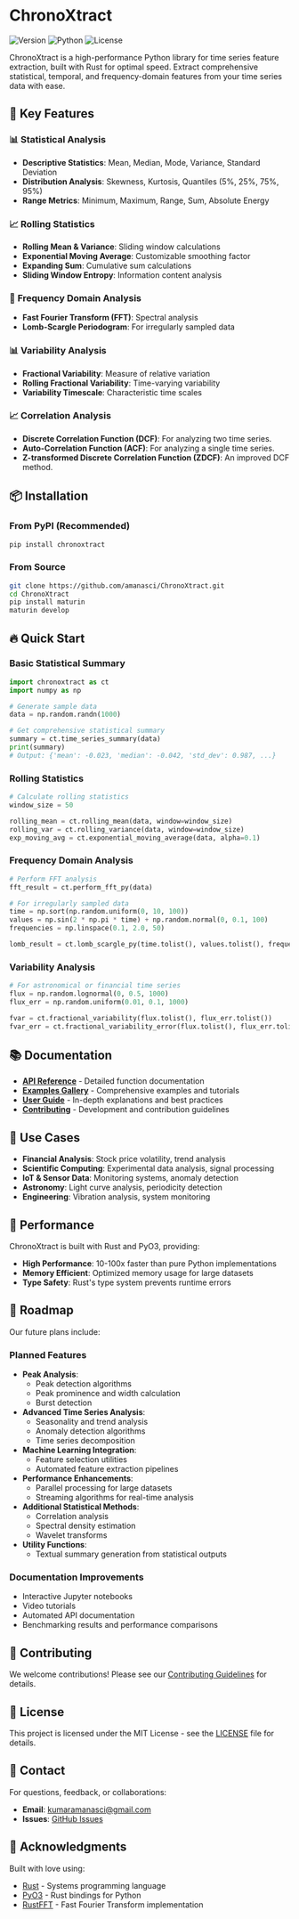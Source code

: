# ChronoXtract

![Version](https://img.shields.io/badge/version-0.0.2-blue.svg)
![Python](https://img.shields.io/badge/python-3.8+-blue.svg)
![License](https://img.shields.io/badge/license-MIT-green.svg)

ChronoXtract is a high-performance Python library for time series feature extraction, built with Rust for optimal speed. Extract comprehensive statistical, temporal, and frequency-domain features from your time series data with ease.

## 🚀 Key Features

### 📊 **Statistical Analysis**
- **Descriptive Statistics**: Mean, Median, Mode, Variance, Standard Deviation
- **Distribution Analysis**: Skewness, Kurtosis, Quantiles (5%, 25%, 75%, 95%)
- **Range Metrics**: Minimum, Maximum, Range, Sum, Absolute Energy

### 📈 **Rolling Statistics**
- **Rolling Mean & Variance**: Sliding window calculations
- **Exponential Moving Average**: Customizable smoothing factor
- **Expanding Sum**: Cumulative sum calculations
- **Sliding Window Entropy**: Information content analysis

### 🌊 **Frequency Domain Analysis**
- **Fast Fourier Transform (FFT)**: Spectral analysis
- **Lomb-Scargle Periodogram**: For irregularly sampled data

### 📊 **Variability Analysis**
- **Fractional Variability**: Measure of relative variation
- **Rolling Fractional Variability**: Time-varying variability
- **Variability Timescale**: Characteristic time scales

### 📈 **Correlation Analysis**
- **Discrete Correlation Function (DCF)**: For analyzing two time series.
- **Auto-Correlation Function (ACF)**: For analyzing a single time series.
- **Z-transformed Discrete Correlation Function (ZDCF)**: An improved DCF method.

## 📦 Installation

### From PyPI (Recommended)
```bash
pip install chronoxtract
```

### From Source
```bash
git clone https://github.com/amanasci/ChronoXtract.git
cd ChronoXtract
pip install maturin
maturin develop
```

## 🔥 Quick Start

### Basic Statistical Summary
```python
import chronoxtract as ct
import numpy as np

# Generate sample data
data = np.random.randn(1000)

# Get comprehensive statistical summary
summary = ct.time_series_summary(data)
print(summary)
# Output: {'mean': -0.023, 'median': -0.042, 'std_dev': 0.987, ...}
```

### Rolling Statistics
```python
# Calculate rolling statistics
window_size = 50

rolling_mean = ct.rolling_mean(data, window=window_size)
rolling_var = ct.rolling_variance(data, window=window_size)
exp_moving_avg = ct.exponential_moving_average(data, alpha=0.1)
```

### Frequency Domain Analysis
```python
# Perform FFT analysis
fft_result = ct.perform_fft_py(data)

# For irregularly sampled data
time = np.sort(np.random.uniform(0, 10, 100))
values = np.sin(2 * np.pi * time) + np.random.normal(0, 0.1, 100)
frequencies = np.linspace(0.1, 2.0, 50)

lomb_result = ct.lomb_scargle_py(time.tolist(), values.tolist(), frequencies.tolist())
```

### Variability Analysis
```python
# For astronomical or financial time series
flux = np.random.lognormal(0, 0.5, 1000)
flux_err = np.random.uniform(0.01, 0.1, 1000)

fvar = ct.fractional_variability(flux.tolist(), flux_err.tolist())
fvar_err = ct.fractional_variability_error(flux.tolist(), flux_err.tolist())
```

## 📚 Documentation

- **[API Reference](docs/api_reference.md)** - Detailed function documentation
- **[Examples Gallery](docs/examples/)** - Comprehensive examples and tutorials  
- **[User Guide](docs/user_guide.md)** - In-depth explanations and best practices
- **[Contributing](CONTRIBUTING.md)** - Development and contribution guidelines

## 🎯 Use Cases

- **Financial Analysis**: Stock price volatility, trend analysis
- **Scientific Computing**: Experimental data analysis, signal processing
- **IoT & Sensor Data**: Monitoring systems, anomaly detection
- **Astronomy**: Light curve analysis, periodicity detection
- **Engineering**: Vibration analysis, system monitoring

## 🔧 Performance

ChronoXtract is built with Rust and PyO3, providing:
- **High Performance**: 10-100x faster than pure Python implementations
- **Memory Efficient**: Optimized memory usage for large datasets
- **Type Safety**: Rust's type system prevents runtime errors

## 🎯 Roadmap

Our future plans include:

### Planned Features
- **Peak Analysis**:
  - Peak detection algorithms
  - Peak prominence and width calculation
  - Burst detection
- **Advanced Time Series Analysis**:
  - Seasonality and trend analysis
  - Anomaly detection algorithms
  - Time series decomposition
- **Machine Learning Integration**:
  - Feature selection utilities
  - Automated feature extraction pipelines
- **Performance Enhancements**:
  - Parallel processing for large datasets
  - Streaming algorithms for real-time analysis
- **Additional Statistical Methods**:
  - Correlation analysis
  - Spectral density estimation
  - Wavelet transforms
- **Utility Functions**:
  - Textual summary generation from statistical outputs

### Documentation Improvements
- Interactive Jupyter notebooks
- Video tutorials
- Automated API documentation
- Benchmarking results and performance comparisons

## 🤝 Contributing

We welcome contributions! Please see our [Contributing Guidelines](CONTRIBUTING.md) for details.

## 📄 License

This project is licensed under the MIT License - see the [LICENSE](LICENSE) file for details.

## 📧 Contact

For questions, feedback, or collaborations:
- **Email**: [kumaramanasci@gmail.com](mailto:kumaramanasci@gmail.com)
- **Issues**: [GitHub Issues](https://github.com/amanasci/ChronoXtract/issues)

## 🙏 Acknowledgments

Built with love using:
- [Rust](https://rust-lang.org/) - Systems programming language
- [PyO3](https://pyo3.rs/) - Rust bindings for Python
- [RustFFT](https://github.com/ejmahler/RustFFT) - Fast Fourier Transform implementation
